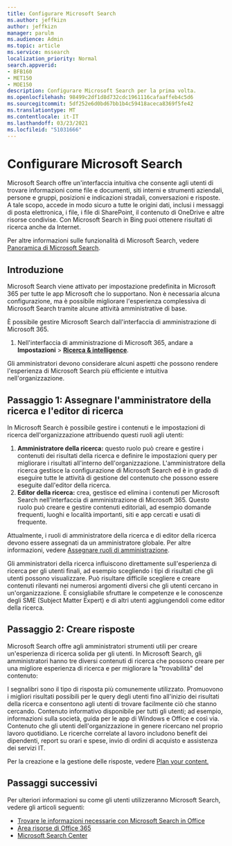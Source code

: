 ```yaml
---
title: Configurare Microsoft Search
ms.author: jeffkizn
author: jeffkizn
manager: parulm
ms.audience: Admin
ms.topic: article
ms.service: mssearch
localization_priority: Normal
search.appverid:
- BFB160
- MET150
- MOE150
description: Configurare Microsoft Search per la prima volta.
ms.openlocfilehash: 98499c2df1d8d732cdc1961116cafaaffeb4c5d6
ms.sourcegitcommit: 5df252e6d0bd67bb1b4c59418aceca8369f5fe42
ms.translationtype: MT
ms.contentlocale: it-IT
ms.lasthandoff: 03/23/2021
ms.locfileid: "51031666"
---
```

# <a name="set-up-microsoft-search"></a>Configurare Microsoft Search

Microsoft Search offre un'interfaccia intuitiva che consente agli utenti di trovare informazioni come file e documenti, siti interni e strumenti aziendali, persone e gruppi, posizioni e indicazioni stradali, conversazioni e risposte. A tale scopo, accede in modo sicuro a tutte le origini dati, inclusi i messaggi di posta elettronica, i file, i file di SharePoint, il contenuto di OneDrive e altre risorse condivise. Con Microsoft Search in Bing puoi ottenere risultati di ricerca anche da Internet.

Per altre informazioni sulle funzionalità di Microsoft Search, vedere [Panoramica di Microsoft Search](overview-microsoft-search.md).

## <a name="get-started"></a>Introduzione

Microsoft Search viene attivato per impostazione predefinita in Microsoft 365 per tutte le app Microsoft che lo supportano. Non è necessaria alcuna configurazione, ma è possibile migliorare l'esperienza complessiva di Microsoft Search tramite alcune attività amministrative di base.

È possibile gestire Microsoft Search dall'interfaccia di amministrazione di Microsoft 365.

1. Nell'interfaccia di amministrazione di Microsoft 365, andare a **Impostazioni**  >  [**Ricerca & intelligence**](https://admin.microsoft.com/Adminportal/Home#/MicrosoftSearch).

Gli amministratori devono considerare alcuni aspetti che possono rendere l'esperienza di Microsoft Search più efficiente e intuitiva nell'organizzazione.

## <a name="step-1-assign-search-admin-and-search-editor"></a>Passaggio 1: Assegnare l'amministratore della ricerca e l'editor di ricerca

In Microsoft Search è possibile gestire i contenuti e le impostazioni di ricerca dell'organizzazione attribuendo questi ruoli agli utenti:

1. **Amministratore della ricerca:** questo ruolo può creare e gestire i contenuti dei risultati della ricerca e definire le impostazioni query per migliorare i risultati all'interno dell'organizzazione. L'amministratore della ricerca gestisce la configurazione di Microsoft Search ed è in grado di eseguire tutte le attività di gestione del contenuto che possono essere eseguite dall'editor della ricerca.
2. **Editor della ricerca:** crea, gestisce ed elimina i contenuti per Microsoft Search nell'interfaccia di amministrazione di Microsoft 365. Questo ruolo può creare e gestire contenuti editoriali, ad esempio domande frequenti, luoghi e località importanti, siti e app cercati e usati di frequente.

Attualmente, i ruoli di amministratore della ricerca e di editor della ricerca devono essere assegnati da un amministratore globale. Per altre informazioni, vedere [Assegnare ruoli di amministrazione](/office365/admin/add-users/assign-admin-roles?view=o365-worldwide).

Gli amministratori della ricerca influiscono direttamente sull'esperienza di ricerca per gli utenti finali, ad esempio scegliendo i tipi di risultati che gli utenti possono visualizzare. Può risultare difficile scegliere e creare contenuti rilevanti nei numerosi argomenti diversi che gli utenti cercano in un'organizzazione. È consigliabile sfruttare le competenze e le conoscenze degli SME (Subject Matter Expert) e di altri utenti aggiungendoli come editor della ricerca.

## <a name="step-2-create-answers"></a>Passaggio 2: Creare risposte

Microsoft Search offre agli amministratori strumenti utili per creare un'esperienza di ricerca solida per gli utenti. In Microsoft Search, gli amministratori hanno tre diversi contenuti di ricerca che possono creare per una migliore esperienza di ricerca e per migliorare la "trovabilità" del contenuto:

I segnalibri sono il tipo di risposta più comunemente utilizzato. Promuovono i migliori risultati possibili per le query degli utenti fino all'inizio dei risultati della ricerca e consentono agli utenti di trovare facilmente ciò che stanno cercando.
Contenuto informativo disponibile per tutti gli utenti; ad esempio, informazioni sulla società, guida per le app di Windows e Office e così via. Contenuto che gli utenti dell'organizzazione in genere ricercano nel proprio lavoro quotidiano. Le ricerche correlate al lavoro includono benefit dei dipendenti, report su orari e spese, invio di ordini di acquisto e assistenza dei servizi IT.

Per la creazione e la gestione delle risposte, vedere [Plan your content.](plan-your-content.md)

## <a name="next-steps"></a>Passaggi successivi

Per ulteriori informazioni su come gli utenti utilizzeranno Microsoft Search, vedere gli articoli seguenti:

- [Trovare le informazioni necessarie con Microsoft Search in Office](https://support.office.com/article/find-what-you-need-with-microsoft-search-in-office-2457d4d8-48a8-4ad4-ab89-5a0657aa8446)
- [Area risorse di Office 365](https://support.office.com/office-training-center)
- [Microsoft Search Center](https://support.office.com/article/-working-title-microsoft-search-center-b8bf5a2c-7515-40a9-9a6a-b8ed382c86bc)